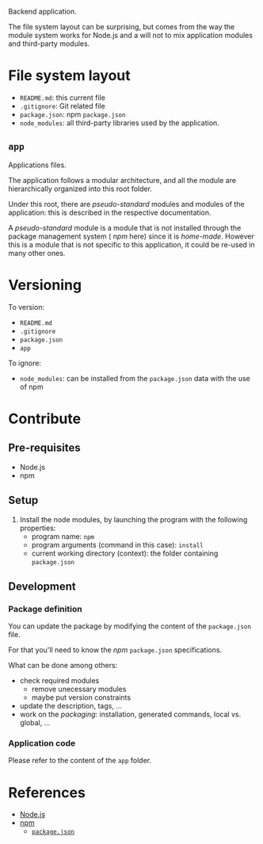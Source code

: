 Backend application.

The file system layout can be surprising, but comes from the way the module system works for Node.js and a will not to mix application modules and third-party modules.

# File system layout

* `README.md`: this current file
* `.gitignore`: Git related file
* `package.json`: npm `package.json`
* `node_modules`: all third-party libraries used by the application.

## `app`

Applications files.

The application follows a modular architecture, and all the module are hierarchically organized into this root folder.

Under this root, there are _pseudo-standard_ modules and modules of the application: this is described in the respective documentation.

A _pseudo-standard_ module is a module that is not installed through the package management system ( _npm_ here) since it is _home-made_. However this is a module that is not specific to this application, it could be re-used in many other ones.

# Versioning

To version:

* `README.md`
* `.gitignore`
* `package.json`
* `app`

To ignore:

* `node_modules`: can be installed from the `package.json` data with the use of npm

# Contribute


## Pre-requisites

* Node.js
* npm

## Setup

1. Install the node modules, by launching the program with the following properties:
	* program name: `npm`
	* program arguments (command in this case): `install`
	* current working directory (context): the folder containing `package.json`

## Development

### Package definition

You can update the package by modifying the content of the `package.json` file.

For that you'll need to know the _npm_ `package.json` specifications.

What can be done among others:

* check required modules
	* remove unecessary modules
	* maybe put version constraints
* update the description, tags, ...
* work on the _packaging_: installation, generated commands, local vs. global, ...

### Application code

Please refer to the content of the `app` folder.

# References

* [Node.js](http://nodejs.org/)
* [npm](https://npmjs.org/)
	* [`package.json`](https://npmjs.org/doc/json.html)
